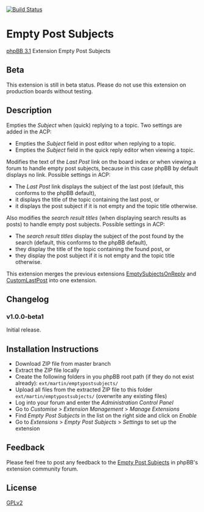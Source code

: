 [![Build Status](https://travis-ci.org/Mar-tin-G/EmptyPostSubjects.svg?branch=master)](https://travis-ci.org/Mar-tin-G/EmptyPostSubjects)

# Empty Post Subjects

[phpBB 3.1](https://www.phpbb.com/) Extension Empty Post Subjects

## Beta

This extension is still in beta status. Please do not use this extension on production boards without testing.

## Description

Empties the *Subject* when (quick) replying to a topic. Two settings are added in the ACP:
* Empties the *Subject* field in post editor when replying to a topic.
* Empties the *Subject* field in the quick reply editor when viewing a topic.

Modifies the text of the *Last Post* link on the board index or when viewing a forum to handle empty post subjects, because in this case phpBB by default displays no link. Possible settings in ACP:
* The *Last Post* link displays the subject of the last post (default, this conforms to the phpBB default),
* it displays the title of the topic containing the last post, or
* it displays the post subject if it is not empty and the topic title otherwise.

Also modifies the *search result titles* (when displaying search results as posts) to handle empty post subjects. Possible settings in ACP:
* The *search result titles* display the subject of the post found by the search (default, this conforms to the phpBB default),
* they display the title of the topic containing the found post, or
* they display the post subject if it is not empty and the topic title otherwise.

This extension merges the previous extensions [EmptySubjectsOnReply](https://github.com/Mar-tin-G/EmptySubjectsOnReply) and [CustomLastPost](https://github.com/Mar-tin-G/CustomLastPost) into one extension.

## Changelog

### v1.0.0-beta1

Initial release.

## Installation Instructions

* Download ZIP file from master branch
* Extract the ZIP file locally
* Create the following folders in you phpBB root path (if they do not exist already): `ext/martin/emptypostsubjects/`
* Upload all files from the extracted ZIP file to this folder `ext/martin/emptypostsubjects/` (overwrite any existing files)
* Log into your forum and enter the *Administration Control Panel*
* Go to *Customise* > *Extension Management* > *Manage Extensions*
* Find *Empty Post Subjects* in the list on the right side and click on *Enable*
* Go to *Extensions* > *Empty Post Subjects* > *Settings* to set up the extension

## Feedback

Please feel free to post any feedback to the [Empty Post Subjects](https://www.phpbb.com/community/viewtopic.php?f=456&t=2287691) in phpBB's extension community forum.

## License

[GPLv2](license.txt)
